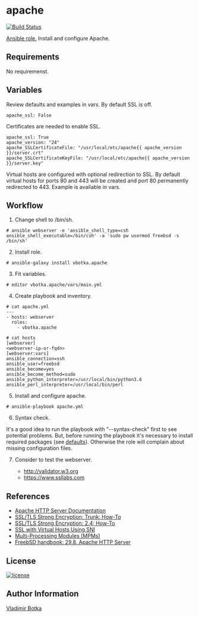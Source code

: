apache
==================

[![Build Status](https://travis-ci.org/vbotka/ansible-apache.svg?branch=master)](https://travis-ci.org/vbotka/ansible-apache)

[Ansible role.](https://galaxy.ansible.com/vbotka/apache/) Install and configure Apache.


Requirements
------------

No requiremenst.


Variables
---------

Review defaults and examples in vars. By default SSL is off.

```
apache_ssl: False
```

Certificates are needed to enable SSL.

```
apache_ssl: True
apache_version: "24"
apache_SSLCertificateFile: "/usr/local/etc/apache{{ apache_version }}/server.crt"
apache_SSLCertificateKeyFile: "/usr/local/etc/apache{{ apache_version }}/server.key"
```

Virtual hosts are configured with optional redirection to SSL. By
default virtual hosts for ports 80 and 443 will be created and port 80
permanently redirected to 443. Example is available in vars.


Workflow
--------

1) Change shell to /bin/sh.

```
# ansible webserver -e 'ansible_shell_type=csh ansible_shell_executable=/bin/csh' -a 'sudo pw usermod freebsd -s /bin/sh'
```

2) Install role.

```
# ansible-galaxy install vbotka.apache
```

3) Fit variables.

```
# editor vbotka.apache/vars/main.yml
```

4) Create playbook and inventory.

```
# cat apache.yml
---
- hosts: webserver
  roles:
    - vbotka.apache
```

```
# cat hosts
[webserver]
<webserver-ip-or-fqdn>
[webserver:vars]
ansible_connection=ssh
ansible_user=freebsd
ansible_become=yes
ansible_become_method=sudo
ansible_python_interpreter=/usr/local/bin/python3.6
ansible_perl_interpreter=/usr/local/bin/perl
```

5) Install and configure apache.

```
# ansible-playbook apache.yml
```

6) Syntax check.

It's a good idea to run the playbook with "--syntax-check" first to see potential problems. But, before running the playbook it's necessary to install required packages (see [defaults](https://github.com/vbotka/ansible-apache/tree/master/vars/defaults)). Otherwise the role will complain about missing configuration files.

7) Consider to test the webserver.

   - http://validator.w3.org
   - https://www.ssllabs.com
		

References
----------

- [Apache HTTP Server Documentation](https://httpd.apache.org/docs/)
- [SSL/TLS Strong Encryption: Trunk: How-To](https://httpd.apache.org/docs/trunk/ssl/ssl_howto.html)
- [SSL/TLS Strong Encryption: 2.4: How-To](https://httpd.apache.org/docs/2.4/ssl/ssl_howto.html)
- [SSL with Virtual Hosts Using SNI](https://wiki.apache.org/httpd/NameBasedSSLVHostsWithSNI)
- [Multi-Processing Modules (MPMs)](https://httpd.apache.org/docs/2.4/mpm.html)
- [FreebSD handbook: 29.8. Apache HTTP Server](https://www.freebsd.org/doc/handbook/network-apache.html)

License
-------

[![license](https://img.shields.io/badge/license-BSD-red.svg)](https://www.freebsd.org/doc/en/articles/bsdl-gpl/article.html)


Author Information
------------------

[Vladimir Botka](https://botka.link)
